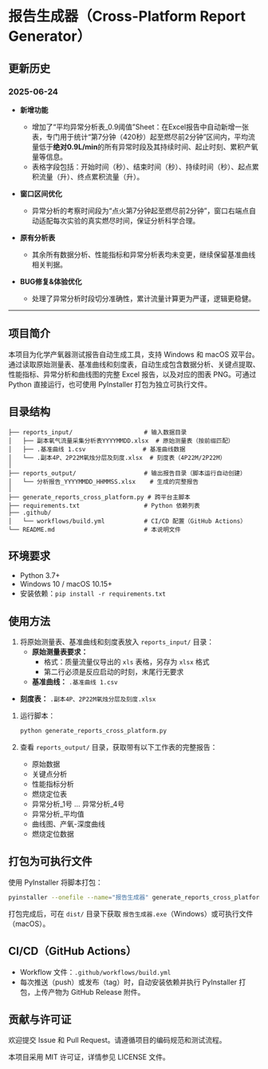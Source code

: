 # 报告生成器（Cross-Platform Report Generator）




## **更新历史**



### **2025-06-24**



- **新增功能**

  

  - 增加了“平均异常分析表_0.9阈值”Sheet：在Excel报告中自动新增一张表，专门用于统计“第7分钟（420秒）起至燃尽前2分钟”区间内，平均流量低于**绝对0.9L/min**的所有异常时段及其持续时间、起止时刻、累积产氧量等信息。
  - 表格字段包括：开始时间（秒）、结束时间（秒）、持续时间（秒）、起点累积流量（升）、终点累积流量（升）。

  

- **窗口区间优化**

  

  - 异常分析的考察时间段为“点火第7分钟起至燃尽前2分钟”，窗口右端点自动适配每次实验的真实燃尽时间，保证分析科学合理。

  

- **原有分析表**

  

  - 其余所有数据分析、性能指标和异常分析表均未变更，继续保留基准曲线相关判据。

  

- **BUG修复&体验优化**

  

  - 处理了异常分析时段切分准确性，累计流量计算更为严谨，逻辑更稳健。

  

---
## 项目简介

本项目为化学产氧器测试报告自动生成工具，支持 Windows 和 macOS 双平台。通过读取原始测量表、基准曲线和刻度表，自动生成包含数据分析、关键点提取、性能指标、异常分析和曲线图的完整 Excel 报告，以及对应的图表 PNG。可通过 Python 直接运行，也可使用 PyInstaller 打包为独立可执行文件。

## 目录结构

```
├── reports_input/                    # 输入数据目录
│   ├── 副本氧气流量采集分析表YYYYMMDD.xlsx  # 原始测量表（按前缀匹配）
│   ├── .基准曲线 1.csv                # 基准曲线数据
│   └── .副本4P、2P22M氧烛分层及刻度.xlsx  # 刻度表（4P22M/2P22M）
│
├── reports_output/                   # 输出报告目录（脚本运行自动创建）
│   └── 分析报告_YYYYMMDD_HHMMSS.xlsx    # 生成的完整报告
│
├── generate_reports_cross_platform.py # 跨平台主脚本
├── requirements.txt                  # Python 依赖列表
├── .github/
│   └── workflows/build.yml           # CI/CD 配置（GitHub Actions）
└── README.md                         # 本说明文件
```

## 环境要求

- Python 3.7+
- Windows 10 / macOS 10.15+
- 安装依赖：`pip install -r requirements.txt`

## 使用方法

1. 将原始测量表、基准曲线和刻度表放入 `reports_input/` 目录：
   - **原始测量表要求：**
     - 格式：质量流量仪导出的 `xls` 表格，另存为 `xlsx` 格式
     - 第二行必须是反应启动的时刻，末尾行无要求
   - **基准曲线：** `.基准曲线 1.csv`

- **刻度表：** `.副本4P、2P22M氧烛分层及刻度.xlsx`

1. 运行脚本：

   ```bash
   python generate_reports_cross_platform.py
   ```

2. 查看 `reports_output/` 目录，获取带有以下工作表的完整报告：

   - 原始数据
   - 关键点分析
   - 性能指标分析
   - 燃烧定位表
   - 异常分析_1号 … 异常分析_4号
   - 异常分析_平均值
   - 曲线图、产氧-深度曲线
   - 燃烧定位数据

## 打包为可执行文件

使用 PyInstaller 将脚本打包：

```bash
pyinstaller --onefile --name="报告生成器" generate_reports_cross_platform.py
```

打包完成后，可在 `dist/` 目录下获取 `报告生成器.exe`（Windows）或可执行文件（macOS）。

## CI/CD（GitHub Actions）

- Workflow 文件：`.github/workflows/build.yml`
- 每次推送（push）或发布（tag）时，自动安装依赖并执行 PyInstaller 打包，上传产物为 GitHub Release 附件。

## 贡献与许可证

欢迎提交 Issue 和 Pull Request。请遵循项目的编码规范和测试流程。

本项目采用 MIT 许可证，详情参见 LICENSE 文件。